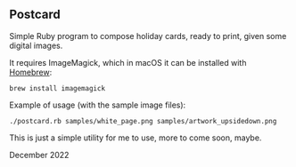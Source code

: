 ## Postcard

Simple Ruby program to compose holiday cards, ready to print, given some digital
images.

It requires ImageMagick, which in macOS it can be installed with
[Homebrew](https://brew.sh):

    brew install imagemagick

Example of usage (with the sample image files):

    ./postcard.rb samples/white_page.png samples/artwork_upsidedown.png

This is just a simple utility for me to use, more to come soon, maybe.

December 2022
